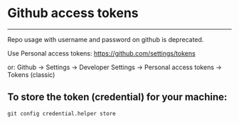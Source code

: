 # Github access tokens
<!-- date: 2022-10-26 00:00:00 -->
<!-- category: linux -->
<!-- tags: github -->
***

Repo usage with username and password on github is deprecated.

Use Personal access tokens: <https://github.com/settings/tokens>

or: Github -> Settings -> Developer Settings -> Personal access tokens -> Tokens (classic)

## To store the token (credential) for your machine:


    git config credential.helper store

